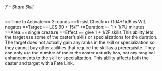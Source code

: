 ###### 7 – Share Skill
==Time to Activate:== 3 rounds
==Resist Check:== (1d4+1)d6 vs WIL negates
==Target:== LOS 60 + 15/F’
==Duration:== 1 + 1/PU minutes
==Area:== single creature
==Effect:== give 1 + 1/2F skills
This ability lets the target use some of the caster’s skills or specializations for the duration. The target does not actually gain any ranks in the skill or specialization so they cannot buy other abilities that require the skill as a prerequisite. They can only use the number of ranks the caster actually has, not any magical enhancements to the skill or specialization. This ability affects both the caster and target with a Fate Link.
